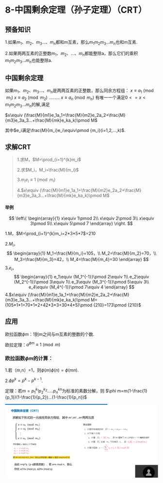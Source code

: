 # 8-中国剩余定理（孙子定理）（CRT）

## 预备知识

1.如果$m_1、m_2、m_3...、m_n$都和m互素，那么$m_1m_2m_3...m_n$也和m互素.

2.如果两两互素的正整数$m_1、m_2、...、m_n$都能整除a，那么它们的乘积$m_1m_2m_3...m_n$也能整除a.

## 中国剩余定理

如果$m_1、m_2、m_3...、m_n$是两两互素的正整数，那么同余方程组：
      $x\equiv a_1\pmod{m_1}$
      $x\equiv a_2\pmod{m_2}$
           ………
      $x\equiv a_n\pmod{m_n}$
有唯一一个满足$0<=x<m_1m_2m_3...m_n$的解,满足

$x\equiv (\frac{M}{m1}e_1a_1+\frac{M}{m2}e_2a_2+\frac{M}{m3}e_3a_3...+\frac{M}{mk}e_ka_k)\pmod M$

其中$e_i满足\frac{M}{m_i}e_i\equiv\pmod {m_i}(i=1,2,...,k)$.

## 求解CRT

> 1.求M，$M=\prod_{i=1}^{k}m_i$
>
> 2.求$M_i，M_i=\frac{M}{m_i}$
>
> 3.$m_ie_i\equiv 1\pmod {m_i}$
>
> 4.$x\equiv (\frac{M}{m1}e_1a_1+\frac{M}{m2}e_2a_2+\frac{M}{m3}e_3a_3...+\frac{M}{mk}e_ka_k)\pmod M$



#### 举例

$$
\left\{
\begin{array}{1}
x\equiv 1\pmod 2\\
x\equiv 2\pmod 3\\
x\equiv 3\pmod 5\\
x\equiv 5\pmod 7
\end{array}
\right.
$$

1.M，$M=\prod_{i=1}^{k}m_i=2*3*5*7$=210

2.$M_i$，
$$
\begin{array}{1}
M_1=\frac{M}{m_i}=105，\\
M_2=\frac{M}{m_2}=70，\\
M_3=\frac{M}{m_3}=42，\\
M_4=\frac{M}{m_4}=30
\end{array}
$$
3.$e_i$，
$$
\begin{array}{1}
e_1\equiv {M_1^{-1}}\pmod 2\equiv 1\\
e_2\equiv {M_2^{-1}}\pmod 3\equiv 1\\
e_3\equiv {M_3^{-1}}\pmod 5\equiv 3\\
e_4\equiv {M_4^{-1}}\pmod 7\equiv 4
\end{array}
$$
4.$x\equiv (\frac{M}{m1}e_1a_1+\frac{M}{m2}e_2a_2+\frac{M}{m3}e_3a_3...+\frac{M}{mk}e_ka_k)\pmod M=(105*1*1+70*1*2+42*3*3+30*4*5)\pmod {210}=173\pmod {210}$





## 应用

欧拉函数$\phi{m}$：1到m之间与m互素的整数的个数.

欧拉定理：$a^{\phi{m}}\equiv 1\pmod m$

### 欧拉函数$\phi{m}$的计算：

1.若（m,n）=1，则$\phi (m)\phi (n)=\phi{(mn)}$.

2.$\phi{p^k}=p^k-p^{k-1}$.

定理：若$m=p_1^{k_1}p_2^{k_2}.....p_n^{kn}$为标准的素数分解，则
               $\phi m=m(1-\frac{1}{p_1})(1-\frac{1}{p_2})...(1-\frac{1}{p_n})$



![image-20241209201359270](https://raw.githubusercontent.com/yfyfll/typora/main/img202412092013416.png)



